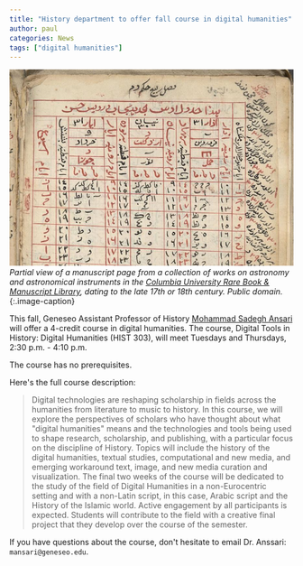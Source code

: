 ```yaml
---
title: "History department to offer fall course in digital humanities" 
author: paul
categories: News
tags: ["digital humanities"]
---
```

![Collection of works on astronomy and astronomical instruments](/images/ms_or_285_openn.jpg)
*Partial view of a manuscript page from a collection of works on astronomy and astronomical instruments in the [Columbia University Rare Book &amp; Manuscript Library](https://openn.library.upenn.edu/Data/0032/html/ms_or_285.html#a1r), dating to the late 17th or 18th century. Public domain.*{:.image-caption}

<span style="drop">T</span>his fall, Geneseo Assistant Professor of History [Mohammad Sadegh Ansari](https://www.geneseo.edu/history/mohammad-sadegh-ansari) will offer a 4-credit course in digital humanities. The course, Digital Tools in History: Digital Humanities (HIST 303), will meet Tuesdays and Thursdays, 2:30 p.m. - 4:10 p.m. 

The course has no prerequisites.

<!--more-->

Here's the full course description:

> Digital technologies are reshaping scholarship in fields across the humanities from literature to music to history. In this course, we will explore the perspectives of scholars who have thought about what "digital humanities" means and the technologies and tools being used to shape research, scholarship, and publishing, with a particular focus on the discipline of History. Topics will include the history of the digital humanities, textual studies, computational and new media, and emerging workaround text, image, and new media curation and visualization. The final two weeks of the course will be dedicated to the study of the field of Digital Humanities in a non-Eurocentric setting and with a non-Latin script, in this case, Arabic script and the History of the Islamic world. Active engagement by all participants is expected. Students will contribute to the field with a creative final project that they develop over the course of the semester.

If you have questions about the course, don't hesitate to email Dr. Anssari: `mansari@geneseo.edu`.
